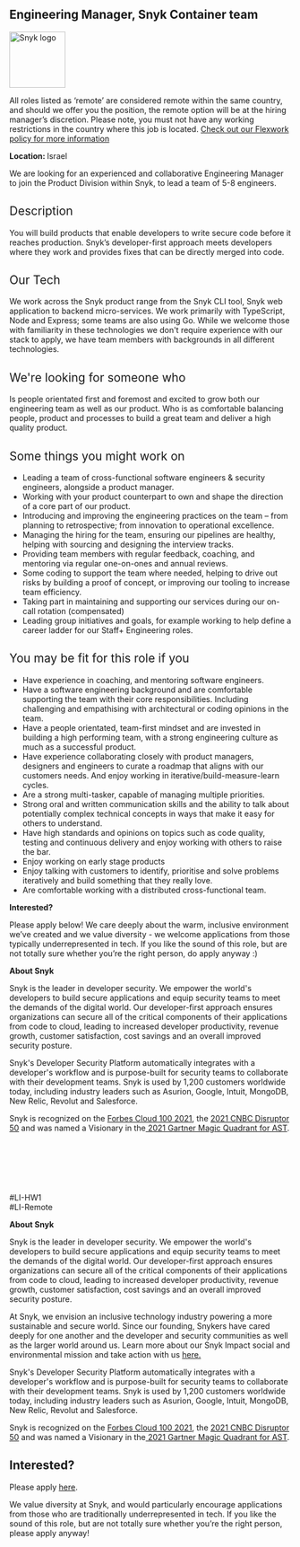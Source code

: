 Engineering Manager, Snyk Container team
---

<img src="https://res.cloudinary.com/snyk/image/upload/v1537345894/press-kit/brand/logo-black.png" width="100" alt="Snyk logo" />

<p><span style="font-weight: 400;">All roles listed as ‘remote’ are considered remote within the same country, and should we offer you the position, the remote option will be at the hiring manager’s discretion. Please note, you must not have any working restrictions in the country where this job is located. </span><a href="https://snyk.io/blog/introducing-flex-work-the-future-of-work-at-snyk/"><span style="font-weight: 400;">Check out our Flexwork policy for more information</span></a></p>
<p><strong>Location: </strong>Israel</p>
<p>We are looking for an experienced and collaborative Engineering Manager to join the Product Division within Snyk, to lead a team of 5-8 engineers.</p>
<h2><span style="font-weight: 400;">Description</span></h2>
<p><span style="font-weight: 400;">You will build products that enable developers to write secure code before it reaches production. Snyk’s developer-first approach meets developers where they work and provides fixes that can be directly merged into code.</span></p>
<h2><span style="font-weight: 400;">Our Tech</span></h2>
<p><span style="font-weight: 400;">We work across the Snyk product range from the Snyk CLI tool, Snyk web application to backend micro-services. We work primarily with TypeScript, Node and Express; some teams are also using Go. While we welcome those with familiarity in these technologies we don't require experience with our stack to apply, we have team members with backgrounds in all different technologies.</span></p>
<h2><span style="font-weight: 400;">We're looking for someone who</span></h2>
<p><span style="font-weight: 400;">Is people orientated first and foremost and excited to grow both our engineering team as well as our product. Who is as comfortable balancing people, product and processes to build a great team and deliver a high quality product.</span></p>
<h2><span style="font-weight: 400;">Some things you might work on</span></h2>
<ul>
<li style="font-weight: 400;"><span style="font-weight: 400;">Leading a team of cross-functional software engineers &amp; security engineers, alongside a product manager.</span></li>
<li style="font-weight: 400;"><span style="font-weight: 400;">Working with your product counterpart to own and shape the direction of a core part of our product.</span></li>
<li style="font-weight: 400;"><span style="font-weight: 400;">Introducing and improving the engineering practices on the team – from planning to retrospective; from innovation to operational excellence.</span></li>
<li style="font-weight: 400;"><span style="font-weight: 400;">Managing the hiring for the team, ensuring our pipelines are healthy, helping with sourcing and designing the interview tracks.</span></li>
<li style="font-weight: 400;"><span style="font-weight: 400;">Providing team members with regular feedback, coaching, and mentoring via regular one-on-ones and annual reviews.</span></li>
<li style="font-weight: 400;"><span style="font-weight: 400;">Some coding to support the team where needed, helping to drive out risks by building a proof of concept, or improving our tooling to increase team efficiency.</span></li>
<li style="font-weight: 400;"><span style="font-weight: 400;">Taking part in maintaining and supporting our services during our on-call rotation (compensated)</span></li>
<li style="font-weight: 400;"><span style="font-weight: 400;">Leading group initiatives and goals, for example working to help define a career ladder for our Staff+ Engineering roles.</span></li>
</ul>
<h2><span style="font-weight: 400;">You may be fit for this role if you</span></h2>
<ul>
<li style="font-weight: 400;"><span style="font-weight: 400;">Have experience in coaching, and mentoring software engineers.</span></li>
<li style="font-weight: 400;"><span style="font-weight: 400;">Have a software engineering background and are comfortable supporting the team with their core responsibilities. Including challenging and empathising with architectural or coding opinions in the team.</span></li>
<li style="font-weight: 400;"><span style="font-weight: 400;">Have a people orientated, team-first mindset and are invested in building a high performing team, with a strong engineering culture as much as a successful product.</span></li>
<li style="font-weight: 400;"><span style="font-weight: 400;">Have experience collaborating closely with product managers, designers and engineers to curate a roadmap that aligns with our customers needs. And enjoy working in iterative/build-measure-learn cycles.</span></li>
<li style="font-weight: 400;"><span style="font-weight: 400;">Are a strong multi-tasker, capable of managing multiple priorities.</span></li>
<li style="font-weight: 400;"><span style="font-weight: 400;">Strong oral and written communication skills and the ability to talk about potentially complex technical concepts in ways that make it easy for others to understand.</span></li>
<li style="font-weight: 400;"><span style="font-weight: 400;">Have high standards and opinions on topics such as code quality, testing and continuous delivery and enjoy working with others to raise the bar.</span></li>
<li style="font-weight: 400;"><span style="font-weight: 400;">Enjoy working on early stage products</span></li>
<li style="font-weight: 400;"><span style="font-weight: 400;">Enjoy talking with customers to identify, prioritise and solve problems iteratively and build something that they really love.</span></li>
<li style="font-weight: 400;"><span style="font-weight: 400;">Are comfortable working with a distributed cross-functional team.</span></li>
</ul>
<p><strong>Interested?</strong></p>
<p><span style="font-weight: 400;">Please apply below! We care deeply about the warm, inclusive environment we’ve created and we value diversity - we welcome applications from those typically underrepresented in tech. If you like the sound of this role, but are not totally sure whether you’re the right person, do apply anyway :)</span></p>
<p><strong>About Snyk</strong></p>
<p><span style="font-weight: 400;">Snyk is the leader in developer security. We empower the world's developers to build secure applications and equip security teams to meet the demands of the digital world. Our developer-first approach ensures organizations can secure all of the critical components of their applications from code to cloud, leading to increased developer productivity, revenue growth, customer satisfaction, cost savings and an overall improved security posture.&nbsp;</span></p>
<p><span style="font-weight: 400;">Snyk's Developer Security Platform automatically integrates with a developer's workflow and is purpose-built for security teams to collaborate with their development teams. Snyk is used by 1,200 customers worldwide today, including industry leaders such as Asurion, Google, Intuit, MongoDB, New Relic, Revolut and Salesforce.</span></p>
<p><strong><span style="font-weight: 400;">Snyk is recognized on the </span><a href="https://www.forbes.com/cloud100/#6f24b5ba5f94"><span style="font-weight: 400;">Forbes Cloud 100 2021</span></a><span style="font-weight: 400;">, the </span><a href="https://www.cnbc.com/2021/05/25/these-are-the-2021-cnbc-disruptor-50-companies.html"><span style="font-weight: 400;">2021 CNBC Disruptor 50</span></a><span style="font-weight: 400;"> and was named a Visionary in the</span><a href="https://snyk.io/blog/snyk-visionary-2021-gartner-magic-quadrant-for-ast/"><span style="font-weight: 400;"> 2021 Gartner Magic Quadrant for AST</span></a><span style="font-weight: 400;">.</span></strong></p>
<p>&nbsp;</p>
<p>&nbsp;</p>
<p>&nbsp;</p>
<p><span style="font-weight: 400;">#LI-HW1<br>#LI-Remote<br></span></p><div class="content-conclusion"><p><strong>About Snyk</strong></p>
<p><span style="font-weight: 400;">Snyk is the leader in developer security. We empower the world's developers to build secure applications and equip security teams to meet the demands of the digital world. Our developer-first approach ensures organizations can secure all of the critical components of their applications from code to cloud, leading to increased developer productivity, revenue growth, customer satisfaction, cost savings and an overall improved security posture.&nbsp;</span></p>
<p><span style="font-weight: 400;">At Snyk, we envision an inclusive technology industry powering a more sustainable and secure world.</span> <span style="font-weight: 400;">Since our founding, Snykers have cared deeply for one another and the developer and security communities as well as the larger world around us. Learn more about our Snyk Impact social and environmental mission and take action with us </span><a href="https://snyk.io/about/snyk-impact/"><span style="font-weight: 400;">here.</span></a></p>
<p><span style="font-weight: 400;">Snyk's Developer Security Platform automatically integrates with a developer's workflow and is purpose-built for security teams to collaborate with their development teams. Snyk is used by 1,200 customers worldwide today, including industry leaders such as Asurion, Google, Intuit, MongoDB, New Relic, Revolut and Salesforce.</span></p>
<p><span style="font-weight: 400;">Snyk is recognized on the </span><a href="https://www.forbes.com/cloud100/#6f24b5ba5f94"><span style="font-weight: 400;">Forbes Cloud 100 2021</span></a><span style="font-weight: 400;">, the </span><a href="https://www.cnbc.com/2021/05/25/these-are-the-2021-cnbc-disruptor-50-companies.html"><span style="font-weight: 400;">2021 CNBC Disruptor 50</span></a><span style="font-weight: 400;"> and was named a Visionary in the</span><a href="https://snyk.io/blog/snyk-visionary-2021-gartner-magic-quadrant-for-ast/"><span style="font-weight: 400;"> 2021 Gartner Magic Quadrant for AST</span></a><span style="font-weight: 400;">.</span></p></div>

Interested?
---

Please apply [here](https://boards.greenhouse.io/snyk/jobs/5627491002#app).

We value diversity at Snyk, and would particularly encourage applications from those who are traditionally underrepresented in tech.
If you like the sound of this role, but are not totally sure whether you’re the right person, please apply anyway!
